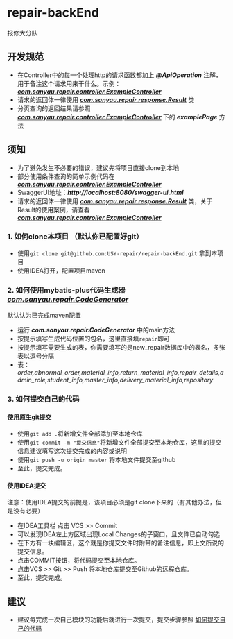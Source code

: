 # repair-backEnd
报修大分队
## 开发规范
- 在Controller中的每一个处理http的请求函数都加上 ***@ApiOperation*** 注解，用于备注这个请求用来干什么。示例：[***com.sanyau.repair.controller.ExampleController***](https://github.com/USY-repair/repair-backEnd/blob/master/src/main/java/com/sanyau/repair/controller/ExampleController.java) 
- 请求的返回体一律使用 [***com.sanyau.repair.response.Result***](https://github.com/USY-repair/repair-backEnd/blob/master/src/main/java/com/sanyau/repair/response/Result.java) 类
- 分页查询的返回结果请参照 [***com.sanyau.repair.controller.ExampleController***](https://github.com/USY-repair/repair-backEnd/blob/master/src/main/java/com/sanyau/repair/controller/ExampleController.java) 下的 ***examplePage*** 方法

## 须知
- 为了避免发生不必要的错误，建议先将项目直接clone到本地
- 部分使用条件查询的简单示例代码在 [***com.sanyau.repair.controller.ExampleController***](https://github.com/USY-repair/repair-backEnd/blob/master/src/main/java/com/sanyau/repair/controller/ExampleController.java) 
- SwaggerUI地址：***http://localhost:8080/swagger-ui.html***
- 请求的返回体一律使用 [***com.sanyau.repair.response.Result***](https://github.com/USY-repair/repair-backEnd/blob/master/src/main/java/com/sanyau/repair/response/Result.java) 类，关于Result的使用案例，请查看 [***com.sanyau.repair.controller.ExampleController***](https://github.com/USY-repair/repair-backEnd/blob/master/src/main/java/com/sanyau/repair/controller/ExampleController.java) 
### 1. 如何clone本项目 （默认你已配置好git）
- 使用```git clone git@github.com:USY-repair/repair-backEnd.git``` 拿到本项目
- 使用IDEA打开，配置项目maven

### 2. 如何使用mybatis-plus代码生成器 [***com.sanyau.repair.CodeGenerator***](https://github.com/USY-repair/repair-backEnd/blob/master/src/test/java/com/sanyau/repair/CodeGenerator.java)
默认认为已完成maven配置
- 运行 ***com.sanyau.repair.CodeGenerator*** 中的main方法
- 按提示填写生成代码位置的包名，这里直接填```repair```即可
- 按提示填写需要生成的表，你需要填写的是new_repair数据库中的表名，多张表以逗号分隔
- 表：*order,abnormal_order,material_info,return_material_info,repair_details,admin_role,student_info,master_info,delivery_material_info,repository*

### 3. <span id="如何提交自己的代码">如何提交自己的代码</span>
#### 使用原生git提交
- 使用```git add .```将新增文件全部添加至本地仓库
- 使用```git commit -m "提交信息"```将新增文件全部提交至本地仓库，这里的提交信息建议填写这次提交完成的内容或说明
- 使用```git push -u origin master``` 将本地文件提交至github
- 至此，提交完成。
#### 使用IDEA提交
注意：使用IDEA提交的前提是，该项目必须是git clone下来的（有其他办法，但是没有必要）
- 在IDEA工具栏 点击 VCS >> Commit
- 可以发现IDEA左上方区域出现Local Changes的子窗口，且文件已自动勾选
- 在下方有一块编辑区，这个就是你提交文件时附带的备注信息，即上文所说的提交信息。
- 点击COMMIT按钮，将代码提交至本地仓库。
- 点击VCS >> Git >> Push 将本地仓库提交至Github的远程仓库。
- 至此，提交完成。
## 建议
- 建议每完成一次自己模块的功能后就进行一次提交，提交步骤参照 [如何提交自己的代码](#如何提交自己的代码)
